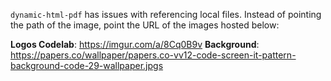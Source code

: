 `dynamic-html-pdf` has issues with referencing local files. 
Instead of pointing the path of the image, point the URL of the images hosted below:

**Logos Codelab**: https://imgur.com/a/8Cq0B9v
**Background**: https://papers.co/wallpaper/papers.co-vv12-code-screen-it-pattern-background-code-29-wallpaper.jpgs